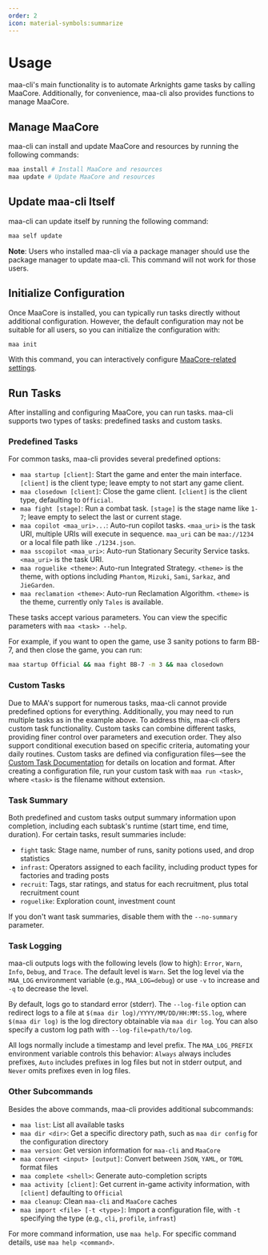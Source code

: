 ```yaml
---
order: 2
icon: material-symbols:summarize
---
```


# Usage

maa-cli's main functionality is to automate Arknights game tasks by calling MaaCore. Additionally, for convenience, maa-cli also provides functions to manage MaaCore.

## Manage MaaCore

maa-cli can install and update MaaCore and resources by running the following commands:

```bash
maa install # Install MaaCore and resources
maa update # Update MaaCore and resources
```

## Update maa-cli Itself

maa-cli can update itself by running the following command:

```bash
maa self update
```

**Note**: Users who installed maa-cli via a package manager should use the package manager to update maa-cli. This command will not work for those users.

## Initialize Configuration

Once MaaCore is installed, you can typically run tasks directly without additional configuration. However, the default configuration may not be suitable for all users, so you can initialize the configuration with:

```bash
maa init
```

With this command, you can interactively configure [MaaCore-related settings][config-core].

## Run Tasks

After installing and configuring MaaCore, you can run tasks. maa-cli supports two types of tasks: predefined tasks and custom tasks.

### Predefined Tasks

For common tasks, maa-cli provides several predefined options:

- `maa startup [client]`: Start the game and enter the main interface. `[client]` is the client type; leave empty to not start any game client.
- `maa closedown [client]`: Close the game client. `[client]` is the client type, defaulting to `Official`.
- `maa fight [stage]`: Run a combat task. `[stage]` is the stage name like `1-7`; leave empty to select the last or current stage.
- `maa copilot <maa_uri>...`: Auto-run copilot tasks. `<maa_uri>` is the task URI, multiple URIs will execute in sequence. `maa_uri` can be `maa://1234` or a local file path like `./1234.json`.
- `maa sscopilot <maa_uri>`: Auto-run Stationary Security Service tasks. `<maa_uri>` is the task URI.
- `maa roguelike <theme>`: Auto-run Integrated Strategy. `<theme>` is the theme, with options including `Phantom`, `Mizuki`, `Sami`, `Sarkaz`, and `JieGarden`.
- `maa reclamation <theme>`: Auto-run Reclamation Algorithm. `<theme>` is the theme, currently only `Tales` is available.

These tasks accept various parameters. You can view the specific parameters with `maa <task> --help`.

For example, if you want to open the game, use 3 sanity potions to farm BB-7, and then close the game, you can run:

```bash
maa startup Official && maa fight BB-7 -m 3 && maa closedown
```

### Custom Tasks

Due to MAA's support for numerous tasks, maa-cli cannot provide predefined options for everything. Additionally, you may need to run multiple tasks as in the example above. To address this, maa-cli offers custom task functionality. Custom tasks can combine different tasks, providing finer control over parameters and execution order. They also support conditional execution based on specific criteria, automating your daily routines. Custom tasks are defined via configuration files—see the [Custom Task Documentation][custom-task] for details on location and format. After creating a configuration file, run your custom task with `maa run <task>`, where `<task>` is the filename without extension.

### Task Summary

Both predefined and custom tasks output summary information upon completion, including each subtask's runtime (start time, end time, duration). For certain tasks, result summaries include:

- `fight` task: Stage name, number of runs, sanity potions used, and drop statistics
- `infrast`: Operators assigned to each facility, including product types for factories and trading posts
- `recruit`: Tags, star ratings, and status for each recruitment, plus total recruitment count
- `roguelike`: Exploration count, investment count

If you don't want task summaries, disable them with the `--no-summary` parameter.

### Task Logging

maa-cli outputs logs with the following levels (low to high): `Error`, `Warn`, `Info`, `Debug`, and `Trace`. The default level is `Warn`. Set the log level via the `MAA_LOG` environment variable (e.g., `MAA_LOG=debug`) or use `-v` to increase and `-q` to decrease the level.

By default, logs go to standard error (stderr). The `--log-file` option can redirect logs to a file at `$(maa dir log)/YYYY/MM/DD/HH:MM:SS.log`, where `$(maa dir log)` is the log directory obtainable via `maa dir log`. You can also specify a custom log path with `--log-file=path/to/log`.

All logs normally include a timestamp and level prefix. The `MAA_LOG_PREFIX` environment variable controls this behavior: `Always` always includes prefixes, `Auto` includes prefixes in log files but not in stderr output, and `Never` omits prefixes even in log files.

### Other Subcommands

Besides the above commands, maa-cli provides additional subcommands:

- `maa list`: List all available tasks
- `maa dir <dir>`: Get a specific directory path, such as `maa dir config` for the configuration directory
- `maa version`: Get version information for `maa-cli` and `MaaCore`
- `maa convert <input> [output]`: Convert between `JSON`, `YAML`, or `TOML` format files
- `maa complete <shell>`: Generate auto-completion scripts
- `maa activity [client]`: Get current in-game activity information, with `[client]` defaulting to `Official`
- `maa cleanup`: Clean `maa-cli` and `MaaCore` caches
- `maa import <file> [-t <type>]`: Import a configuration file, with `-t` specifying the type (e.g., `cli`, `profile`, `infrast`)

For more command information, use `maa help`. For specific command details, use `maa help <command>`.

[config-core]: config.md#maacore-related-configurations
[custom-task]: config.md#custom-tasks
